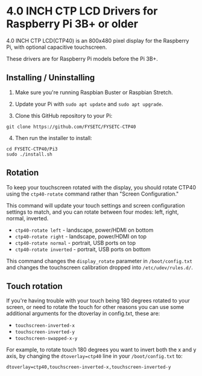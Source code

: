 # 4.0 INCH CTP LCD Drivers for Raspberry Pi 3B+ or older

4.0 INCH CTP LCD(CTP40) is an 800x480 pixel display for the Raspberry Pi, with optional capacitive touchscreen.

These drivers are for Raspberry Pi models before the Pi 3B+.

## Installing / Uninstalling

1. Make sure you're running Raspbian Buster or Raspbian Stretch.

2. Update your Pi with `sudo apt update` and `sudo apt upgrade`.

3. Clone this GitHub repository to your Pi:

```
git clone https://github.com/FYSETC/FYSETC-CTP40
```

4. Then run the installer to install:

```
cd FYSETC-CTP40/Pi3
sudo ./install.sh
```

## Rotation

To keep your touchscreen rotated with the display, you should rotate CTP40 using the `ctp40-rotate` command rather than "Screen Configuration."

This command will update your touch settings and screen configuration settings to match, and you can rotate between four modes: left, right, normal, inverted.

* `ctp40-rotate left` - landscape, power/HDMI on bottom
* `ctp40-rotate right` - landscape, power/HDMI on top
* `ctp40-rotate normal` - portrait, USB ports on top
* `ctp40-rotate inverted` - portrait, USB ports on bottom

This command changes the `display_rotate` parameter in `/boot/config.txt` and changes the touchscreen calibration dropped into `/etc/udev/rules.d/`.

## Touch rotation

If you're having trouble with your touch being 180 degrees rotated to your screen, or need to rotate the touch for other reasons you can use some additional arguments for the dtoverlay in config.txt, these are:

* `touchscreen-inverted-x`
* `touchscreen-inverted-y`
* `touchscreen-swapped-x-y`

For example, to rotate touch 180 degrees you want to invert both the x and y axis, by changing the `dtoverlay=ctp40` line in your `/boot/config.txt` to:

```
dtoverlay=ctp40,touchscreen-inverted-x,touchscreen-inverted-y
```

